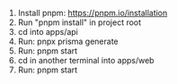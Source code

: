 1. Install pnpm: https://pnpm.io/installation 
2. Run "pnpm install" in project root
3. cd into apps/api
4. Run: pnpx prisma generate
5. Run: pnpm start
6. cd in another terminal into apps/web
7. Run: pnpm start
